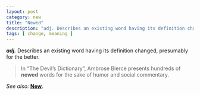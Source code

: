 ```yaml
---
layout: post
category: new
title: "Newed"
description: "adj. Describes an existing word having its definition changed for the better. ex. In &#8220;The Devil&#8217;s Dictionary&#8221;, Ambrose Bierce presents hundreds of newed words for the sake of humor and social commentary. See also: New"
tags: [ change, meaning ]
---
```


***adj.*** Describes an existing word having its definition changed, presumably for the better.

> In &#8220;The Devil&#8217;s Dictionary&#8221;, Ambrose Bierce presents hundreds of **newed** words for the sake of humor and social commentary.

*See also:* **[New](/new/)**.